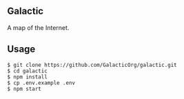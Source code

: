 
## Galactic

A map of the Internet.

## Usage

    $ git clone https://github.com/GalacticOrg/galactic.git
    $ cd galactic
    $ npm install
    $ cp .env.example .env
    $ npm start

